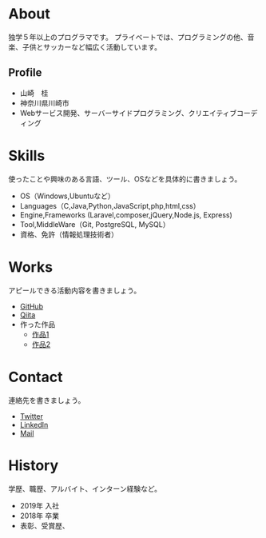 # <a name="header-1-8f7f4c1ce7a4f933663d10543562b096"></a> About
独学５年以上のプログラマです。
プライベートでは、プログラミングの他、音楽、子供とサッカーなど幅広く活動しています。

## <a name="header-2-cce99c598cfdb9773ab041d54c3d973a"></a> Profile
- 山崎　桂
- 神奈川県川崎市
- Webサービス開発、サーバーサイドプログラミング、クリエイティブコーディング

# <a name="header-1-aa79c5d1cbe3d96218a92481bcfaa39c"></a> Skills
使ったことや興味のある言語、ツール、OSなどを具体的に書きましょう。
- OS（Windows,Ubuntuなど）
- Languages（C,Java,Python,JavaScript,php,html,css）
- Engine,Frameworks (Laravel,composer,jQuery,Node.js, Express)
- Tool,MiddleWare（Git, PostgreSQL, MySQL）
- 資格、免許（情報処理技術者）

# <a name="header-1-7b8af977b90a67e053ff2667a26828fe"></a> Works
アピールできる活動内容を書きましょう。
- [GitHub](GitHubのURL)
- [Qiita](QiitaのURL)
- 作った作品
  - [作品1](作品1のURL)
  - [作品2](作品2のURL)

# <a name="header-1-bbaff12800505b22a853e8b7f4eb6a22"></a> Contact
連絡先を書きましょう。
- [Twitter](TwitterプロフィールのURL)
- [LinkedIn](LinkedInプロフィールのURL)
- [Mail](mailto:メールアドレス)

# <a name="header-1-16d2b386b2034b9488996466aaae0b57"></a> History
学歴、職歴、アルバイト、インターン経験など。
- 2019年  入社
- 2018年  卒業
- 表彰、受賞歴、
